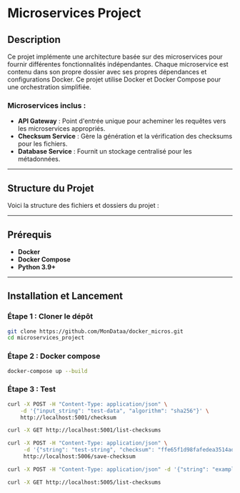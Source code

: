 # Microservices Project

## Description
Ce projet implémente une architecture basée sur des microservices pour fournir différentes fonctionnalités indépendantes. Chaque microservice est contenu dans son propre dossier avec ses propres dépendances et configurations Docker. Ce projet utilise Docker et Docker Compose pour une orchestration simplifiée.

### Microservices inclus :
- **API Gateway** : Point d'entrée unique pour acheminer les requêtes vers les microservices appropriés.
- **Checksum Service** : Gère la génération et la vérification des checksums pour les fichiers.
- **Database Service** : Fournit un stockage centralisé pour les métadonnées.
---

## Structure du Projet
Voici la structure des fichiers et dossiers du projet :


---

## Prérequis
- **Docker** 
- **Docker Compose** 
- **Python 3.9+** 

---

## Installation et Lancement

### Étape 1 : Cloner le dépôt
```bash
git clone https://github.com/MonDataa/docker_micros.git
cd microservices_project
```

### Étape 2 : Docker compose
```bash
docker-compose up --build
```

### Étape 3 : Test
```bash 
curl -X POST -H "Content-Type: application/json" \
    -d '{"input_string": "test-data", "algorithm": "sha256"}' \
    http://localhost:5001/checksum

curl -X GET http://localhost:5001/list-checksums

curl -X POST -H "Content-Type: application/json" \
     -d '{"string": "test-string", "checksum": "ffe65f1d98fafedea3514adc956c8ada5980c6c5d2552fd61f48401aefd5c00e"}' \
     http://localhost:5006/save-checksum

curl -X POST -H "Content-Type: application/json" -d '{"string": "example", "checksum": "123456"}' http://localhost:5006/save-checksum

curl -X GET http://localhost:5005/list-checksums 
```
